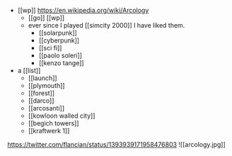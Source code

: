 - [[wp]] https://en.wikipedia.org/wiki/Arcology
	- [[go]] [[wp]]
	- ever since I played [[simcity 2000]] I have liked them.
		- [[solarpunk]]
		- [[cyberpunk]]
		- [[sci fi]]
		- [[paolo soleri]]
		- [[kenzo tange]]
- a [[list]]
	- [[launch]]
	- [[plymouth]]
	- [[forest]]
	- [[darco]]
	- [[arcosanti]]
	- [[kowloon walled city]]
	- [[begich towers]]
	- [[kraftwerk 1]]

https://twitter.com/flancian/status/1393939171958476803
![[arcology.jpg]]